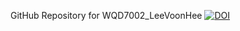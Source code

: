 GitHub Repository for WQD7002_LeeVoonHee
[![DOI](https://zenodo.org/badge/697780238.svg)](https://zenodo.org/doi/10.5281/zenodo.13767092)
